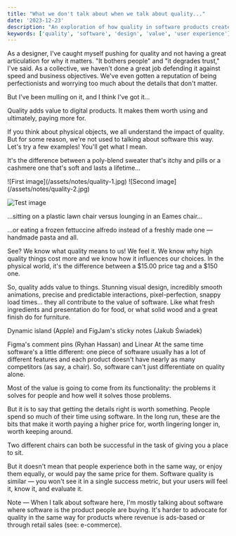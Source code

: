 ```yaml
---
title: "What we don't talk about when we talk about quality..."
date: '2023-12-23'
description: "An exploration of how quality in software products creates real value, drawing parallels with physical goods to understand why details matter and how they influence user perception and willingness to pay."
keywords: ['quality', 'software', 'design', 'value', 'user experience']
---
```



As a designer, I've caught myself pushing for quality and not having a great articulation for why it matters. "It bothers people" and "it degrades trust," I've said. As a collective, we haven't done a great job defending it against speed and business objectives. We've even gotten a reputation of being perfectionists and worrying too much about the details that don't matter.

But I've been mulling on it, and I think I've got it…

Quality adds value to digital products. It makes them worth using and ultimately, paying more for.

If you think about physical objects, we all understand the impact of quality. But for some reason, we're not used to talking about software this way. Let's try a few examples! You'll get what I mean.

It's the difference between a poly-blend sweater that's itchy and pills or a cashmere one that's soft and lasts a lifetime…

<div className="flex gap-4 my-8">
  ![First image](/assets/notes/quality-1.jpg)
  ![Second image](/assets/notes/quality-2.jpg)
</div>

![Test image](/assets/notes/quality-1.jpg)

…sitting on a plastic lawn chair versus lounging in an Eames chair…



…or eating a frozen fettuccine alfredo instead of a freshly made one — handmade pasta and all.



See? We know what quality means to us! We feel it. We know why high quality things cost more and we know how it influences our choices. In the physical world, it's the difference between a $15.00 price tag and a $150 one.

So, quality adds value to things. Stunning visual design, incredibly smooth animations, precise and predictable interactions, pixel-perfection, snappy load times… they all contribute to the value of software. Like what fresh ingredients and presentation do for food, or what solid wood and a great finish do for furniture.



Dynamic island (Apple) and FigJam's sticky notes (Jakub Świadek)


Figma's comment pins (Ryhan Hassan) and Linear
At the same time software's a little different: one piece of software usually has a lot of different features and each product doesn't have nearly as many competitors (as say, a chair). So, software can't just differentiate on quality alone.

Most of the value is going to come from its functionality: the problems it solves for people and how well it solves those problems.

But it is to say that getting the details right is worth something. People spend so much of their time using software. In the long run, these are the bits that make it worth paying a higher price for, worth lingering longer in, worth keeping around. 



Two different chairs can both be successful in the task of giving you a place to sit. 

But it doesn't mean that people experience both in the same way, or enjoy them equally, or would pay the same price for them. Software quality is similar — you won't see it in a single success metric, but your users will feel it, know it, and evaluate it.

Note — When I talk about software here, I'm mostly talking about software where software is the product people are buying. It's harder to advocate for quality in the same way for products where revenue is ads-based or through retail sales (see: e-commerce).